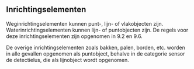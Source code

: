 Inrichtingselementen
--------------------

Weginrichtingselementen kunnen punt-, lijn- of vlakobjecten zijn.
Waterinrichtingselementen kunnen lijn- of puntobjecten zijn. De regels voor deze
inrichtingselementen zijn opgenomen in 9.2 en 9.6.

De overige inrichtingselementen zoals bakken, palen, borden, etc. worden in alle
gevallen opgenomen als puntobject, behalve in de categorie sensor de
detectielus, die als lijnobject wordt opgenomen.
